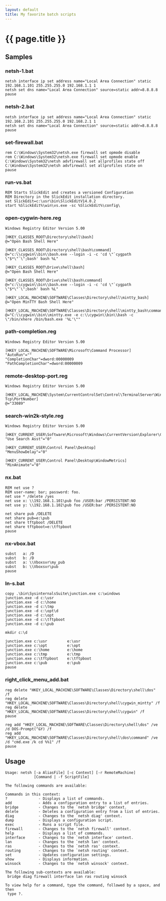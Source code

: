 ```yaml
---
layout: default
title: My favorite batch scripts
---
```


# {{ page.title }}

## Samples

### netsh-1.bat

    netsh interface ip set address name="Local Area Connection" static 192.168.1.101 255.255.255.0 192.168.1.1 1
    netsh set dns name="Local Area Connection" source=static addr=8.8.8.8 
    pause

### netsh-2.bat

    netsh interface ip set address name="Local Area Connection" static 192.168.2.101 255.255.255.0 192.168.2.1 1
    netsh set dns name="Local Area Connection" source=static addr=8.8.8.8 
    pause
    
### set-firewall.bat

    rem C:\Windows\System32\netsh.exe firewall set opmode disable
    rem C:\Windows\System32\netsh.exe firewall set opmode enable
    C:\Windows\System32\netsh advfirewall set allprofiles state off
    C:\Windows\System32\netsh advfirewall set allprofiles state on
    pause

### run-vs.bat

    REM Starts SlickEdit and creates a versioned Configuration
    REM Directory in the SlickEdit installation directory.
    set SlickEdit=c:\usr\bin\SlickEditV14.0.2
    start %SlickEdit%\win\vs.exe -sc %SlickEdit%\config\
    
### open-cygwin-here.reg

    Windows Registry Editor Version 5.00
    
    [HKEY_CLASSES_ROOT\Directory\shell\bash]
    @="Open Bash Shell Here"
    
    [HKEY_CLASSES_ROOT\Directory\shell\bash\command]
    @="c:\\cygwin\\bin\\bash.exe --login -i -c 'cd \"`cygpath \"$*\"`\";bash' bash %L"
    
    [HKEY_CLASSES_ROOT\Drive\shell\bash]
    @="Open Bash Shell Here"
    
    [HKEY_CLASSES_ROOT\Drive\shell\bash\command]
    @="c:\\cygwin\\bin\\bash.exe --login -i -c 'cd \"`cygpath \"$*\"`\";bash' bash %L"
    
    [HKEY_LOCAL_MACHINE\SOFTWARE\Classes\Directory\shell\mintty_bash]
    @="Open MinTTY Bash Shell Here"
    
    [HKEY_LOCAL_MACHINE\SOFTWARE\Classes\Directory\shell\mintty_bash\command]
    @="C:\\cygwin\\bin\\mintty.exe -e c:\\cygwin\\bin\\bash -c \"/bin/xhere /bin/bash.exe '%L'\""
    
### path-completion.reg
    
    Windows Registry Editor Version 5.00
    
    [HKEY_LOCAL_MACHINE\SOFTWARE\Microsoft\Command Processor]
    "AutoRun"=""
    "CompletionChar"=dword:00000009
    "PathCompletionChar"=dword:00000009

### remote-desktop-port.reg

    Windows Registry Editor Version 5.00
    
    [HKEY_LOCAL_MACHINE\System\CurrentControlSet\Control\TerminalServer\WinStations\RDP-Tcp\PortNumber]
    @="33089"

### search-win2k-style.reg

    Windows Registry Editor Version 5.00
    
    [HKEY_CURRENT_USER\Software\Microsoft\Windows\CurrentVersion\Explorer\CabinetState]
    "Use Search Asst"="0"
    
    [HKEY_CURRENT_USER\Control Panel\Desktop]
    "MenuShowDelay"="0"
    
    [HKEY_CURRENT_USER\Control Panel\Desktop\WindowMetrics]
    "MinAnimate"="0"
            
### nx.bat

    REM net use ?
    REM user-name: bar; password: foo.
    net use * /delete /yes
    net use x: \\192.168.1.101\pub foo /USER:bar /PERSISTENT:NO
    net use y: \\192.168.1.102\pub foo /USER:bar /PERSISTENT:NO
    
    net share pub /DELETE
    net share pub=e:\pub
    net share tftpboot /DELETE
    net share tftpboot=e:\tftpboot
    pause 
    
### nx-vbox.bat
    subst   a: /D
    subst   b: /D
    subst   a: \\Vboxsvr\my_pub 
    subst   b: \\Vboxsvr\pub
    pause 

### ln-s.bat

    copy .\bin\SysinternalsSuite\junction.exe c:\windows
    junction.exe -d c:\usr 
    junction.exe -d c:\home
    junction.exe -d c:\tmp
    junction.exe -d c:\opt\d
    junction.exe -d c:\opt
    junction.exe -d c:\tftpboot
    junction.exe -d c:\pub
    
    mkdir c:\d
    
    junction.exe c:\usr         e:\usr
    junction.exe c:\opt         e:\opt
    junction.exe c:\home        e:\home
    junction.exe c:\tmp         e:\tmp
    junction.exe c:\tftpboot    e:\tftpboot
    junction.exe c:\pub         e:\pub
    pause

### right_click_menu_add.bat

    reg delete "HKEY_LOCAL_MACHINE\SOFTWARE\Classes\Directory\shell\dos" /f
    reg delete "HKEY_LOCAL_MACHINE\SOFTWARE\Classes\Directory\shell\cygwin_mintty" /f
    reg delete "HKEY_LOCAL_MACHINE\SOFTWARE\Classes\Directory\shell\cygwin" /f
    pause
    
    reg add "HKEY_LOCAL_MACHINE\SOFTWARE\Classes\Directory\shell\dos" /ve /d DOS-Prompt(^&Y) /f
    reg add "HKEY_LOCAL_MACHINE\SOFTWARE\Classes\Directory\shell\dos\command" /ve /d "cmd.exe /k cd %%1" /f
    pause

## Usage
    
    Usage: netsh [-a AliasFile] [-c Context] [-r RemoteMachine] 
                 [Command | -f ScriptFile]
    
    The following commands are available:
    
    Commands in this context:
    ?              - Displays a list of commands.
    add            - Adds a configuration entry to a list of entries.
    bridge         - Changes to the `netsh bridge' context.
    delete         - Deletes a configuration entry from a list of entries.
    diag           - Changes to the `netsh diag' context.
    dump           - Displays a configuration script.
    exec           - Runs a script file.
    firewall       - Changes to the `netsh firewall' context.
    help           - Displays a list of commands.
    interface      - Changes to the `netsh interface' context.
    lan            - Changes to the `netsh lan' context.
    ras            - Changes to the `netsh ras' context.
    routing        - Changes to the `netsh routing' context.
    set            - Updates configuration settings.
    show           - Displays information.
    winsock        - Changes to the `netsh winsock' context.
    
    The following sub-contexts are available:
     bridge diag firewall interface lan ras routing winsock
    
    To view help for a command, type the command, followed by a space, and then
     type ?.
    

 
